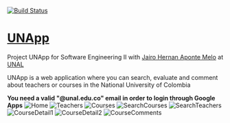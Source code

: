 [![Build Status](https://travis-ci.org/Camiloasc1/UNApp.svg?branch=master)](https://travis-ci.org/Camiloasc1/UNApp)
# [UNApp](https://un-app.herokuapp.com/)
Project UNApp for Software Engineering II with [Jairo Hernan Aponte Melo](mailto:jhapontem@unal.edu.co) at [UNAL](http://unal.edu.co/)

UNApp is a web application where you can search, evaluate and comment about teachers or courses in the National University of Colombia

**You need a valid "@unal.edu.co" email in order to login through Google Apps**
![Home](https://camiloasc1.github.io/Img/UNApp/Home.png)
![Teachers](https://camiloasc1.github.io/Img/UNApp/Teachers.png)
![Courses](https://camiloasc1.github.io/Img/UNApp/Courses.png)
![SearchCourses](https://camiloasc1.github.io/Img/UNApp/SearchCourses.png)
![SearchTeachers](https://camiloasc1.github.io/Img/UNApp/SearchTeachers.png)
![CourseDetail1](https://camiloasc1.github.io/Img/UNApp/CourseDetail1.png)
![CourseDetail2](https://camiloasc1.github.io/Img/UNApp/CourseDetail2.png)
![CourseComments](https://camiloasc1.github.io/Img/UNApp/CourseComments.png)
